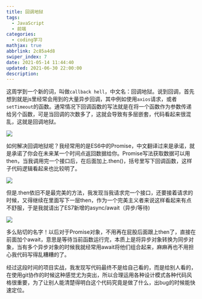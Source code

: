 ```yaml
---
title: 回调地狱
tags:
  - JavaScript
  - 前端
categories:
  - coding学习
mathjax: true
abbrlink: 2c85a4d8
swiper_index: 7
date: 2021-05-14 11:44:40
updated: 2021-06-30 22:00:00
description:
---
```


​		这周学到一个新的词，叫做`callback hell`，中文名：回调地狱。说到回调，首先想到就是js里经常会用到的大量异步回调，其中例如使用`axios`请求，或者`setTimeout`的函数。通常情况下回调函数的写法就是在将一个函数作为参数传递给另个函数，可是当回调的次数多了，这就会导致有多层嵌套，代码看起来很混乱，这就是回调地狱。

![](https://baozi-blog.oss-cn-shenzhen.aliyuncs.com/images/20210523112336.png)

​		如何解决回调地狱呢？我经常用的是ES6中的Promise，中文翻译过来是承诺，就是承诺了你会在未来某一个时间点返回数据给你。Promise写法获取数据可以用then，当我调用完一个接口后，在后面加上.then()，括号里写下回调函数，这样子代码逻辑看起来也比较明了。

![](https://baozi-blog.oss-cn-shenzhen.aliyuncs.com/images/20210523112404.png)

​		但是.then依旧不是最完美的方法，我发现当我请求完一个接口，还要接着请求的时候，又得继续在里面写下一层then，作为一个完美主义者来说这样看起来有点不舒服，于是我就请出了ES7新增的async/await（异步/等待)

![](https://baozi-blog.oss-cn-shenzhen.aliyuncs.com/images/20210523112453.png)

​		多么贴切的名字！以后对于Promise对象，不用再在屁股后面跟上then了，直接在前面加个await，意思是等待当前函数运行完，本质上是将异步对象转换为同步对象，当有多个异步对象的时候我就经常用await将他们组合起来，麻麻再也不用担心我代码写得乱糟糟的了。

​		经过这段时间的项目实战，我发现写代码最终不是给自己看的，而是给别人看的，在使用git协作的时候这种感觉尤为突出，所以合理运用各种设计模式各种代码风格很重要，为了让别人能清楚得明白这个代码究竟是做了什么，出bug的时候能快速定位。